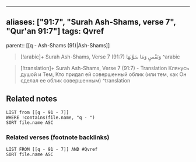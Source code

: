 
---
aliases: ["91:7", "Surah Ash-Shams, verse 7", "Qur'an 91:7"]
tags: Qvref
---

parent:: [[q - Ash-Shams (91)|Ash-Shams]]

> [!arabic]+ Surah Ash-Shams, Verse 7 (91:7)
> <span class="quran-arabic">وَنَفْسٍ وَمَا سَوَّىٰهَا</span>
^arabic

> [!translation]+ Surah Ash-Shams, Verse 7 (91:7) - Translation
> Клянусь душой и Тем, Кто придал ей совершенный облик (или тем, как Он сделал ее облик совершенным)
^translation



## Related notes
```dataview
LIST from [[q - 91 - 7]]
WHERE !contains(file.name, "q - ")
SORT file.name ASC
```

### Related verses (footnote backlinks)
```dataview
LIST FROM [[q - 91 - 7]] AND #Qvref
SORT file.name ASC
```

